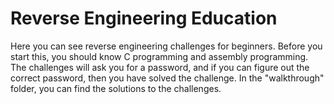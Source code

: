 <h1>Reverse Engineering Education</h1>

Here you can see reverse engineering challenges for beginners. Before you start this, you should know C programming and assembly programming. The challenges will ask you for a password, and if you can figure out the correct password, then you have solved the challenge. In the "walkthrough" folder, you can find the solutions to the challenges.

